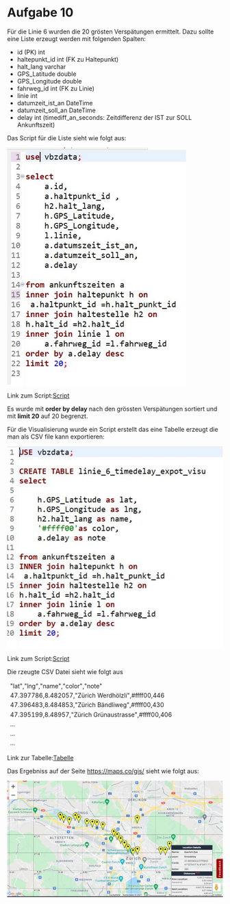 # Aufgabe 10
Für die Linie 6 wurden die 20 grösten Verspätungen ermittelt. Dazu sollte eine Liste erzeugt werden mit folgenden Spalten:
- id (PK) int 
- haltepunkt_id int (FK zu Haltepunkt) 
- halt_lang varchar 
- GPS_Latitude double 
- GPS_Longitude double 
- fahrweg_id int (FK zu Linie) 
- linie int 
- datumzeit_ist_an  DateTime 
- datumzeit_soll_an DateTime  
- delay int (timediff_an_seconds: Zeitdifferenz der IST zur SOLL Ankunftszeit) 

Das Script für die Liste sieht wie folgt aus:

![script_liste](/Images/Aufgabe10/script_liste.jpg)

Link zum Script:[Script](/Scripts/Aufgabe10/delay_per_line.sql)

Es wurde mit **order by delay** nach den grössten Verspätungen sortiert und mit **limit 20** auf 20 begrenzt.

Für die Visualisierung wurde ein Script erstellt das eine Tabelle erzeugt die man als CSV file kann exportieren:

![script_export](/Images/Aufgabe10/script_export.jpg)

Link zum Script:[Script](/Scripts/Aufgabe10/delay_per_line_export.sql)

Die rzeugte CSV Datei sieht wie folgt aus
 <table>
  <thead>
    <tr>
      <td>"lat","lng","name","color","note" </td>
    </tr>
    </tbody>
    <tr>
      <td>47.397786,8.482057,"Zürich Werdhölzli",#ffff00,446 </td>
    </tr>
    </tbody>
    <tr>
      <td>47.396483,8.484853,"Zürich Bändliweg",#ffff00,430</td>
    </tr>
    </tbody>
    <tr>
      <td>47.395199,8.48957,"Zürich Grünaustrasse",#ffff00,406</td>
    </tr>
    </tbody>
    <tr>
      <td>...</td>
    </tr>
    </tbody>
    <tr>
      <td>...</td>
    </tr>
    </tbody>
      <td>...</td>
    </tr>
    </tbody>
</table>

Link zur Tabelle:[Tabelle](/csv.files/maps.timedelay.csv)

Das Ergebniss auf der Seite https://maps.co/gis/ sieht wie folgt aus:

![mapping.visu](/Images/Aufgabe10/mapping.jpg)


